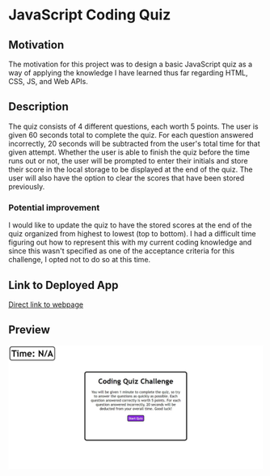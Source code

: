 # JavaScript Coding Quiz

## Motivation

The motivation for this project was to design a basic JavaScript quiz as a way of applying the knowledge I have learned thus far regarding HTML, CSS, JS, and Web APIs. 

## Description

The quiz consists of 4 different questions, each worth 5 points. The user is given 60 seconds total to complete the quiz. For each question answered incorrectly, 20 seconds will be subtracted from the user's total time for that given attempt. Whether the user is able to finish the quiz before the time runs out or not, the user will be prompted to enter their initials and store their score in the local storage to be displayed at the end of the quiz. The user will also have the option to clear the scores that have been stored previously.

### Potential improvement

I would like to update the quiz to have the stored scores at the end of the quiz organized from highest to lowest (top to bottom). I had a difficult time figuring out how to represent this with my current coding knowledge and since this wasn't specified as one of the acceptance criteria for this challenge, I opted not to do so at this time.

## Link to Deployed App

[Direct link to webpage](https://ottobisno.github.io/code-quiz/)

## Preview

![A preview of the app](https://github.com/ottobisno/code-quiz/blob/main/app-preview.JPG?raw=true)